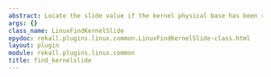```yaml
---
abstract: Locate the slide value if the kernel physical base has been relocated.
args: {}
class_name: LinuxFindKernelSlide
epydoc: rekall.plugins.linux.common.LinuxFindKernelSlide-class.html
layout: plugin
module: rekall.plugins.linux.common
title: find_kernelslide
---
```


